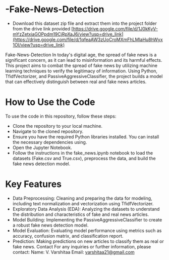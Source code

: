 # -Fake-News-Detection
- Download this dataset zip file and extract them into the project folder from the drive link provided [https://drive.google.com/file/d/1J0kKyV-mYzZetxiaGOPpdm19CjRpXaJ6/view?usp=drive_link](https://drive.google.com/file/d/1qfeaAW3zUoCroMXmFhLMlaHu8hWyx1OI/view?usp=drive_link)


Fake-News-Detection In today's digital age, the spread of fake news is a significant concern, as it can lead to misinformation and its harmful effects. This project aims to combat the spread of fake news by utilizing machine learning techniques to verify the legitimacy of information. Using Python, TfidfVectorizer, and PassiveAggressiveClassifier, the project builds a model that can effectively distinguish between real and fake news articles.

# How to Use the Code
To use the code in this repository, follow these steps:

- Clone the repository to your local machine.
- Navigate to the cloned repository.
- Ensure you have the required Python libraries installed. You can install the necessary dependencies using.
- Open the Jupyter Notebook.
- Follow the instructions in the fake_news.ipynb notebook to load the datasets (Fake.csv and True.csv), preprocess the data, and build the fake news detection model.

# Key Features
- Data Preprocessing: Cleaning and preparing the data for modeling, including text normalization and vectorization using TfidfVectorizer.
- Exploratory Data Analysis (EDA): Analyzing the datasets to understand the distribution and characteristics of fake and real news articles.
- Model Building: Implementing the PassiveAggressiveClassifier to create a robust fake news detection model.
- Model Evaluation: Evaluating model performance using metrics such as accuracy, confusion matrix, and classification report.
- Prediction: Making predictions on new articles to classify them as real or fake news.
Contact
For any inquiries or further information, please contact: Name: V. Varshitaa Email: varshitaa21@gmail.com
